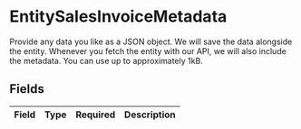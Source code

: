 # EntitySalesInvoiceMetadata

Provide any data you like as a JSON object. We will save the data alongside the entity. Whenever
you fetch the entity with our API, we will also include the metadata. You can use up to approximately 1kB.


## Fields

| Field       | Type        | Required    | Description |
| ----------- | ----------- | ----------- | ----------- |